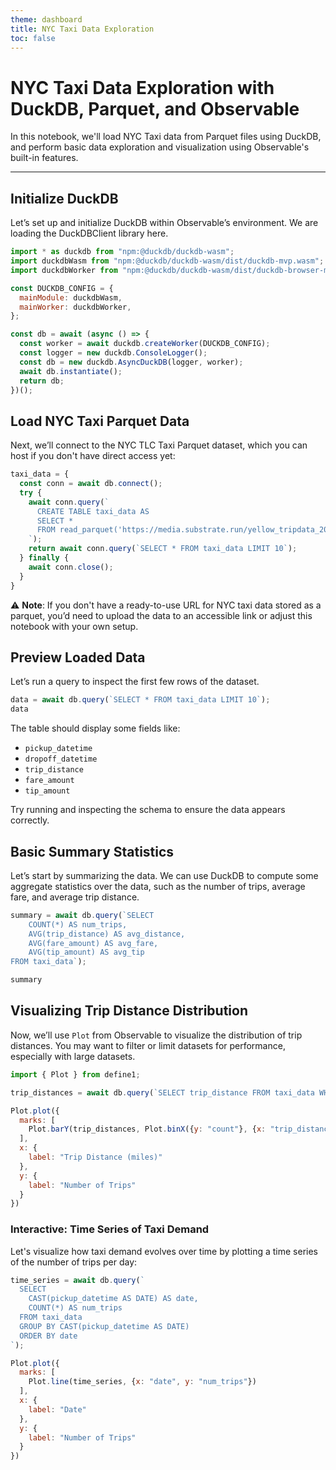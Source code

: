 ```yaml
---
theme: dashboard
title: NYC Taxi Data Exploration
toc: false
---
```


# NYC Taxi Data Exploration with DuckDB, Parquet, and Observable

In this notebook, we'll load NYC Taxi data from Parquet files using DuckDB, and perform basic data exploration and visualization using Observable's built-in features.

---

## Initialize DuckDB

Let’s set up and initialize DuckDB within Observable’s environment. We are loading the DuckDBClient library here.

```js
import * as duckdb from "npm:@duckdb/duckdb-wasm";
import duckdbWasm from "npm:@duckdb/duckdb-wasm/dist/duckdb-mvp.wasm";
import duckdbWorker from "npm:@duckdb/duckdb-wasm/dist/duckdb-browser-mvp.worker.js";

const DUCKDB_CONFIG = {
  mainModule: duckdbWasm,
  mainWorker: duckdbWorker,
};

const db = await (async () => {
  const worker = await duckdb.createWorker(DUCKDB_CONFIG);
  const logger = new duckdb.ConsoleLogger();
  const db = new duckdb.AsyncDuckDB(logger, worker);
  await db.instantiate();
  return db;
})();
```

## Load NYC Taxi Parquet Data

Next, we’ll connect to the NYC TLC Taxi Parquet dataset, which you can host if you don't have direct access yet:

```js
taxi_data = {
  const conn = await db.connect();
  try {
    await conn.query(`
      CREATE TABLE taxi_data AS 
      SELECT * 
      FROM read_parquet('https://media.substrate.run/yellow_tripdata_2024-01.parquet')
    `);
    return await conn.query(`SELECT * FROM taxi_data LIMIT 10`);
  } finally {
    await conn.close();
  }
}
```

⚠️ **Note**: If you don't have a ready-to-use URL for NYC taxi data stored as a parquet, you’d need to upload the data to an accessible link or adjust this notebook with your own setup.

## Preview Loaded Data

Let’s run a query to inspect the first few rows of the dataset.

```js
data = await db.query(`SELECT * FROM taxi_data LIMIT 10`);
data
```

The table should display some fields like:
- `pickup_datetime`
- `dropoff_datetime`
- `trip_distance`
- `fare_amount`
- `tip_amount`

Try running and inspecting the schema to ensure the data appears correctly.

## Basic Summary Statistics

Let’s start by summarizing the data. We can use DuckDB to compute some aggregate statistics over the data, such as the number of trips, average fare, and average trip distance.

```js
summary = await db.query(`SELECT 
    COUNT(*) AS num_trips, 
    AVG(trip_distance) AS avg_distance, 
    AVG(fare_amount) AS avg_fare, 
    AVG(tip_amount) AS avg_tip 
FROM taxi_data`);

summary
```

## Visualizing Trip Distance Distribution

Now, we’ll use `Plot` from Observable to visualize the distribution of trip distances. You may want to filter or limit datasets for performance, especially with large datasets.

```js
import { Plot } from define1;

trip_distances = await db.query(`SELECT trip_distance FROM taxi_data WHERE trip_distance < 20 LIMIT 10000`);

Plot.plot({
  marks: [
    Plot.barY(trip_distances, Plot.binX({y: "count"}, {x: "trip_distance", thresholds: 20}))
  ],
  x: {
    label: "Trip Distance (miles)"
  },
  y: {
    label: "Number of Trips"
  }
})
```

### Interactive: Time Series of Taxi Demand

Let's visualize how taxi demand evolves over time by plotting a time series of the number of trips per day:

```js
time_series = await db.query(`
  SELECT 
    CAST(pickup_datetime AS DATE) AS date, 
    COUNT(*) AS num_trips 
  FROM taxi_data 
  GROUP BY CAST(pickup_datetime AS DATE) 
  ORDER BY date
`);

Plot.plot({
  marks: [
    Plot.line(time_series, {x: "date", y: "num_trips"})
  ],
  x: {
    label: "Date"
  },
  y: {
    label: "Number of Trips"
  }
})
```
